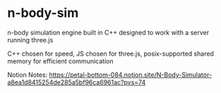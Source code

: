 # n-body-sim

n-body simulation engine built in C++ designed to work with a server running three.js

C++ chosen for speed, JS chosen for three.js, posix-supported shared memory for efficient communication

Notion Notes: https://petal-bottom-084.notion.site/N-Body-Simulator-a8ea1d8415254de285a5bf96ca6961ac?pvs=74